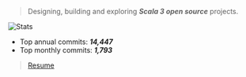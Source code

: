 >Designing, building and exploring ***Scala 3 open source*** projects.

![Stats](https://github-readme-stats.vercel.app/api?username=objektwerks&show_icons=true&hide_border=true)

* Top annual commits:  ***14,447***
* Top monthly commits: ***1,793***

>[Resume](https://github.com/objektwerks/resume)
